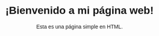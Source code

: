 <!DOCTYPE html><html lang="es">
<head>
    <meta charset="UTF-8">
    <meta name="viewport" content="width=device-width, initial-scale=1.0">
    <title>Mi Página Web</title>
    <style>
        body {
            font-family: Arial, sans-serif;
            text-align: center;
            padding: 50px;
        }
    </style>
</head>
<body>
    <h1>¡Bienvenido a mi página web!</h1>
    <p>Esta es una página simple en HTML.</p>
</body>
</html>

<!---
drako21266/drako21266 is a ✨ special ✨ repository because its `README.md` (this file) appears on your GitHub profile.
You can click the Preview link to take a look at your changes.
--->
